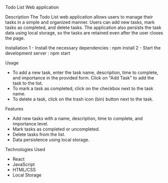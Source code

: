 Todo List Web application

Description
The Todo List web application allows users to manage their tasks in a simple and organized manner. Users can add new tasks, mark tasks as completed, and delete tasks. The application also persists the task data using local storage, so the tasks are retained even after the user closes the page.

Installation
1 - Install the necessary dependencies : npm install
2 - Start the development server : npm start

Usage

- To add a new task, enter the task name, description, time to complete, and importance in the provided form. Click on "Add Task" to add the task to the list.
- To mark a task as completed, click on the checkbox next to the task name.
- To delete a task, click on the trash icon (bin) button next to the task.

Features

- Add new tasks with a name, description, time to complete, and importance level.
- Mark tasks as completed or uncompleted.
- Delete tasks from the list.
- Data persistence using local storage.

Technologies Used

- React
- JavaScript
- HTML/CSS
- Local Storage
